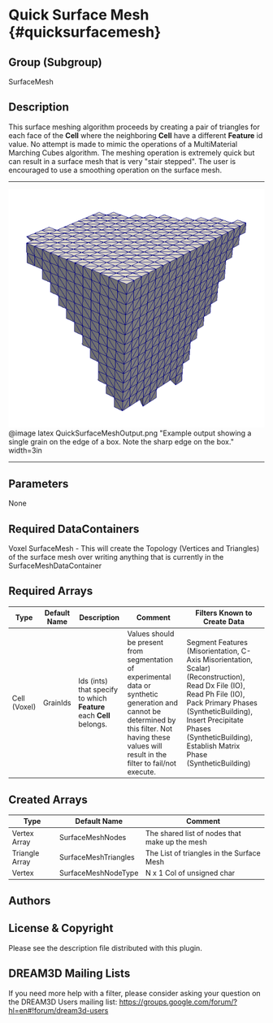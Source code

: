 Quick Surface Mesh {#quicksurfacemesh}
======

## Group (Subgroup) ##
SurfaceMesh

## Description ##
This surface meshing algorithm proceeds by creating a pair of triangles for each face of the **Cell** where the neighboring **Cell** have a different **Feature** id value. No attempt is made to mimic the operations of a MultiMaterial Marching Cubes algorithm. The meshing operation is extremely quick but can result in a surface mesh that is very "stair stepped". The user is encouraged to use a smoothing operation on the surface mesh.



---------------

![Example output showing a single grain on the edge of a box. Note the sharp edge of the box.](QuickSurfaceMeshOutput.png)
@image latex QuickSurfaceMeshOutput.png "Example output showing a single grain on the edge of a box. Note the sharp edge on the box." width=3in

---------------

## Parameters ##
None

## Required DataContainers ##
Voxel
SurfaceMesh - This will create the Topology (Vertices and Triangles) of the surface mesh over writing anything that is currently in the SurfaceMeshDataContainer


## Required Arrays ##

| Type | Default Name | Description | Comment | Filters Known to Create Data |
|------|--------------|-------------|---------|-----|
| Cell (Voxel) | GrainIds | Ids (ints) that specify to which **Feature** each **Cell** belongs. | Values should be present from segmentation of experimental data or synthetic generation and cannot be determined by this filter. Not having these values will result in the filter to fail/not execute. | Segment Features (Misorientation, C-Axis Misorientation, Scalar) (Reconstruction), Read Dx File (IO), Read Ph File (IO), Pack Primary Phases (SyntheticBuilding), Insert Precipitate Phases (SyntheticBuilding), Establish Matrix Phase (SyntheticBuilding) |

## Created Arrays ##
| Type | Default Name | Comment |
|------|--------------|---------|
| Vertex Array | SurfaceMeshNodes | The shared list of nodes that make up the mesh |
| Triangle Array | SurfaceMeshTriangles | The List of triangles in the Surface Mesh |
| Vertex | SurfaceMeshNodeType | N x 1 Col of unsigned char |


## Authors ##






## License & Copyright ##

Please see the description file distributed with this plugin.

## DREAM3D Mailing Lists ##

If you need more help with a filter, please consider asking your question on the DREAM3D Users mailing list:
https://groups.google.com/forum/?hl=en#!forum/dream3d-users


